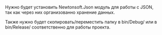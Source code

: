 Нужно будет установить Newtonsoft.Json модуль для работы с JSON, так как через них организованно хранение данных.

Также нужно будет скопировать/переместить папку в bin/Debug/ или в bin/Release/ соответственно для работы проекта. 
